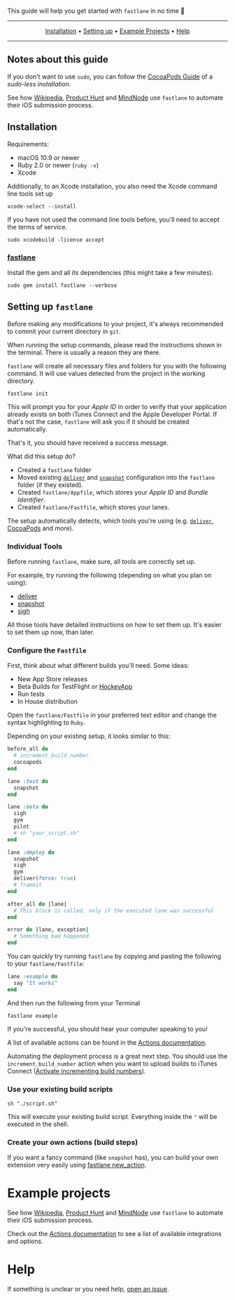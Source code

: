 This guide will help you get started with `fastlane` in no time :rocket:

-------

<p align="center">
    <a href="#installation">Installation</a> &bull;
    <a href="#setting-up-fastlane">Setting up</a> &bull;
    <a href="#example-projects">Example Projects</a> &bull;
    <a href="#help">Help</a>
</p>

-------

## Notes about this guide
If you don't want to use `sudo`, you can follow the [CocoaPods Guide](http://guides.cocoapods.org/using/getting-started.html#sudo-less-installation) of a *sudo-less installation*.

See how [Wikipedia](https://github.com/fastlane/examples#wikipedia-by-wikimedia-foundation), [Product Hunt](https://github.com/fastlane/examples#product-hunt) and [MindNode](https://github.com/fastlane/examples#mindnode) use `fastlane` to automate their iOS submission process.

## Installation

Requirements:

- macOS 10.9 or newer
- Ruby 2.0 or newer (`ruby -v`)
- Xcode

Additionally, to an Xcode installation, you also need the Xcode command line tools set up

    xcode-select --install

If you have not used the command line tools before, you'll need to accept the terms of service.

    sudo xcodebuild -license accept

### [fastlane](https://github.com/fastlane/fastlane/tree/master/fastlane)

Install the gem and all its dependencies (this might take a few minutes).

    sudo gem install fastlane --verbose

## Setting up `fastlane`

Before making any modifications to your project, it's always recommended to commit your current directory in `git`.

When running the setup commands, please read the instructions shown in the terminal. There is usually a reason they are there.

`fastlane` will create all necessary files and folders for you with the following command. It will use values detected from the project in the working directory.

    fastlane init

This will prompt you for your _Apple ID_ in order to verify that your application already exists on both iTunes Connect and the Apple Developer Portal. If that's not the case, `fastlane` will ask you if it should be created automatically.

That's it, you should have received a success message.

What did this setup do?

- Created a `fastlane` folder
- Moved existing [`deliver`](https://github.com/fastlane/fastlane/tree/master/deliver) and [`snapshot`](https://github.com/fastlane/fastlane/tree/master/snapshot) configuration into the `fastlane` folder (if they existed).
- Created `fastlane/Appfile`, which stores your *Apple ID* and *Bundle Identifier*.
- Created `fastlane/Fastfile`, which stores your lanes.

The setup automatically detects, which tools you're using (e.g. [`deliver`](https://github.com/fastlane/fastlane/tree/master/deliver), [CocoaPods](https://cocoapods.org/) and more).

### Individual Tools

Before running `fastlane`, make sure, all tools are correctly set up.

For example, try running the following (depending on what you plan on using):

- [deliver](https://github.com/fastlane/fastlane/tree/master/deliver)
- [snapshot](https://github.com/fastlane/fastlane/tree/master/snapshot)
- [sigh](https://github.com/fastlane/fastlane/tree/master/sigh)

All those tools have detailed instructions on how to set them up. It's easier to set them up now, than later.

### Configure the `Fastfile`

First, think about what different builds you'll need. Some ideas:

- New App Store releases
- Beta Builds for TestFlight or [HockeyApp](http://hockeyapp.net/)
- Run tests
- In House distribution

Open the `fastlane/Fastfile` in your preferred text editor and change the syntax highlighting to `Ruby`.

Depending on your existing setup, it looks similar to this:

```ruby
before_all do
  # increment_build_number
  cocoapods
end

lane :test do
  snapshot
end

lane :beta do
  sigh
  gym
  pilot
  # sh "your_script.sh"
end

lane :deploy do
  snapshot
  sigh
  gym
  deliver(force: true)
  # frameit
end

after_all do |lane|
  # This block is called, only if the executed lane was successful
end

error do |lane, exception|
  # Something bad happened
end
```

You can quickly try running `fastlane` by copying and pasting the following to your `fastlane/Fastfile`:

```ruby
lane :example do
  say "It works"
end
```

And then run the following from your Terminal

    fastlane example

If you're successful, you should hear your computer speaking to you!

A list of available actions can be found in the [Actions documentation](https://docs.fastlane.tools/actions).

Automating the deployment process is a great next step. You should use the `increment_build_number` action when you want to upload builds to iTunes Connect ([Activate incrementing build numbers](https://developer.apple.com/library/ios/qa/qa1827/_index.html)).

### Use your existing build scripts

    sh "./script.sh"

This will execute your existing build script. Everything inside the `"` will be executed in the shell.

### Create your own actions (build steps)

If you want a fancy command (like `snapshot` has), you can build your own extension very easily using [fastlane new_action](https://github.com/fastlane/fastlane/blob/master/fastlane/docs/README.md#extensions).

# Example projects

See how [Wikipedia](https://github.com/fastlane/examples#wikipedia-by-wikimedia-foundation), [Product Hunt](https://github.com/fastlane/examples#product-hunt) and [MindNode](https://github.com/fastlane/examples#mindnode) use `fastlane` to automate their iOS submission process.

Check out the [Actions documentation](https://docs.fastlane.tools/actions) to see a list of available integrations and options.

# Help

If something is unclear or you need help, [open an issue](https://github.com/fastlane/fastlane/issues/new).
